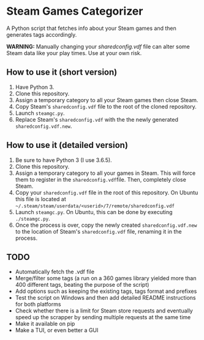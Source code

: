 # Steam Games Categorizer

A Python script that fetches info about your Steam games and then generates tags accordingly.

**WARNING:** Manually changing your *sharedconfig.vdf* file can alter some Steam data like your play times. Use at your own risk.

## How to use it (short version)

1. Have Python 3.
1. Clone this repository.
1. Assign a temporary category to all your Steam games then close Steam.
1. Copy Steam's `sharedconfig.vdf` file to the root of the cloned repository.
1. Launch `steamgc.py`.
1. Replace Steam's `sharedconfig.vdf` with the the newly generated `sharedconfig.vdf.new`.

## How to use it (detailed version)

1. Be sure to have Python 3 (I use 3.6.5).
1. Clone this repository.
1. Assign a temporary category to all your games in Steam. This will force them to register in the `sharedconfig.vdf`file. Then, completely close Steam.
1. Copy your `sharedconfig.vdf` file in the root of this repository. On Ubuntu this file is located at `~/.steam/steam/userdata/<userid>/7/remote/sharedconfig.vdf`
1. Launch `steamgc.py`. On Ubuntu, this can be done by executing `./steamgc.py`.
1. Once the process is over, copy the newly created `sharedconfig.vdf.new` to the location of Steam's `sharedconfig.vdf` file, renaming it in the process.

## TODO

- Automatically fetch the .vdf file
- Merge/filter some tags (a run on a 360 games library yielded more than 400 different tags, beating the purpose of the script)
- Add options such as keeping the existing tags, tags format and prefixes
- Test the script on Windows and then add detailed README instructions for both platforms
- Check whether there is a limit for Steam store requests and eventually speed up the scrapper by sending multiple requests at the same time
- Make it available on pip
- Make a TUI, or even better a GUI
